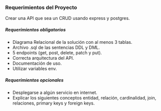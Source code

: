 ### Requerimientos del Proyecto

Crear una API que sea un CRUD usando express y postgres.

##### Requerimientos obligatorios

* Diagrama Relacional de la solución con al menos 3 tablas.
* Archivo .sql de las sentencias DDL y DML.
* 5 endpoints (get, post, delete, patch y put).
* Correcta arquitectura del API.
* Documentación de uso.
* Utilizar variables env.

##### Requerimientos opcionales

* Desplegarse a algún servicio en internet.
* Explicar los siguientes conceptos entidad, relación, cardinalidad, join, relaciones, primary keys y foreign keys.
